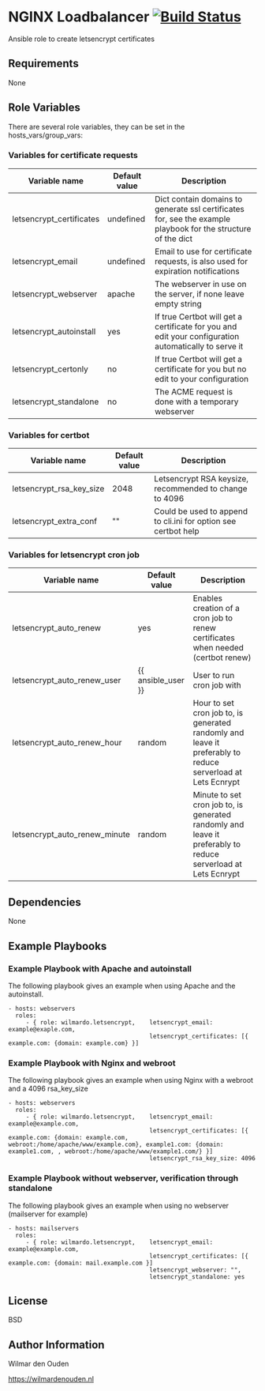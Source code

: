 NGINX Loadbalancer [![Build Status](https://travis-ci.org/wilmardo/ansible-nginx-loadbalancer.svg?branch=master)](https://travis-ci.org/wilmardo/ansible-nginx-loadbalancer)
=========

Ansible role to create letsencrypt certificates

Requirements
------------
None

Role Variables
--------------
There are several role variables, they can be set in the hosts_vars/group_vars:

### Variables for certificate requests

| Variable name             | Default value         | Description         |
| ------------------------- | --------------------- | ------------------- |
| letsencrypt_certificates  | undefined             | Dict contain domains to generate ssl certificates for, see the example playbook for the structure of the dict
| letsencrypt_email         | undefined             | Email to use for certificate requests, is also used for expiration notifications
| letsencrypt_webserver     | apache                | The webserver in use on the server, if none leave empty string
| letsencrypt_autoinstall   | yes                   | If true Certbot will get a certificate for you and edit your configuration automatically to serve it
| letsencrypt_certonly      | no                    | If true Certbot will get a certificate for you but no edit to your configuration
| letsencrypt_standalone    | no                    | The ACME request is done with a temporary webserver

### Variables for certbot

| Variable name                 | Default value     | Description         |
| ----------------------------- | ----------------- | ------------------- |
| letsencrypt_rsa_key_size      | 2048              | Letsencrypt RSA keysize, recommended to change to 4096 
| letsencrypt_extra_conf        | ""                | Could be used to append to cli.ini for option see certbot help

### Variables for letsencrypt cron job

| Variable name                    | Default value          | Description         |
| -------------------------------- | -----------------------| ------------------- |
| letsencrypt_auto_renew           | yes                    | Enables creation of a cron job to renew certificates when needed (certbot renew)
| letsencrypt_auto_renew_user      | {{ ansible_user }}     | User to run cron job with
| letsencrypt_auto_renew_hour      | random                 | Hour to set cron job to, is generated randomly and leave it preferably to reduce serverload at Lets Ecnrypt 
| letsencrypt_auto_renew_minute    | random                 | Minute to set cron job to, is generated randomly and leave it preferably to reduce serverload at Lets Ecnrypt

Dependencies
------------
None

Example Playbooks
----------------

### Example Playbook with Apache and autoinstall
The following playbook gives an example when using Apache and the autoinstall.

    - hosts: webservers    
      roles:
         - { role: wilmardo.letsencrypt,    letsencrypt_email: example@exaple.com,
                                            letsencrypt_certificates: [{ example.com: {domain: example.com} }]

### Example Playbook with Nginx and webroot
The following playbook gives an example when using Nginx with a webroot and a 4096 rsa_key_size

    - hosts: webservers    
      roles:
         - { role: wilmardo.letsencrypt,    letsencrypt_email: example@example.com,
                                            letsencrypt_certificates: [{ example.com: {domain: example.com, webroot:/home/apache/www/example.com}, example1.com: {domain: example1.com, , webroot:/home/apache/www/example1.com/} }]
                                            letsencrypt_rsa_key_size: 4096
                                            
### Example Playbook without webserver, verification through standalone
The following playbook gives an example when using no webserver (mailserver for example)

    - hosts: mailservers    
      roles:
         - { role: wilmardo.letsencrypt,    letsencrypt_email: example@example.com,
                                            letsencrypt_certificates: [{ example.com: {domain: mail.example.com }]
                                            letsencrypt_webserver: "",
                                            letsencrypt_standalone: yes
                                            
License
-------

BSD

Author Information
------------------

Wilmar den Ouden

https://wilmardenouden.nl